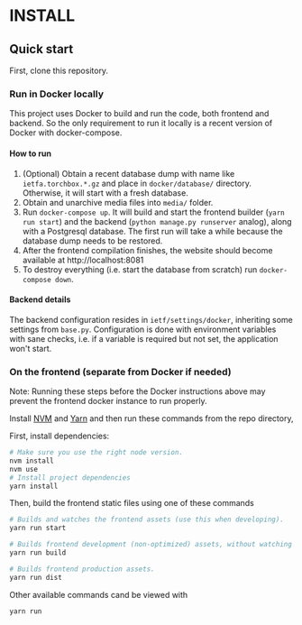 # INSTALL

## Quick start

First, clone this repository.

### Run in Docker locally

This project uses Docker to build and run the code, both frontend and backend.
So the only requirement to run it locally is a recent version of Docker with docker-compose.

#### How to run

1. (Optional) Obtain a recent database dump with name like `ietfa.torchbox.*.gz` and place in `docker/database/` directory. Otherwise, it will start with a fresh database.
2. Obtain and unarchive media files into `media/` folder.
3. Run `docker-compose up`. It will build and start the frontend builder (`yarn run start`) and the backend (`python manage.py runserver` analog), along with a Postgresql database. The first run will take a while because the database dump needs to be restored.
4. After the frontend compilation finishes, the website should become available at http://localhost:8081
5. To destroy everything (i.e. start the database from scratch) run `docker-compose down`.

#### Backend details

The backend configuration resides in `ietf/settings/docker`, inheriting some settings from `base.py`. Configuration is done with environment variables with sane checks, i.e. if a variable is required but not set, the application won't start.

### On the frontend (separate from Docker if needed)

Note: Running these steps before the Docker instructions above may prevent the frontend docker instance to run properly.

Install [NVM](https://github.com/nvm-sh/nvm) and [Yarn](https://yarnpkg.com/) and then run these commands from the repo directory,

First, install dependencies:

```sh
# Make sure you use the right node version.
nvm install
nvm use
# Install project dependencies
yarn install
```

Then, build the frontend static files using one of these commands

```sh
# Builds and watches the frontend assets (use this when developing).
yarn run start

# Builds frontend development (non-optimized) assets, without watching
yarn run build

# Builds frontend production assets.
yarn run dist
```

Other available commands cand be viewed with

```sh
yarn run
```
